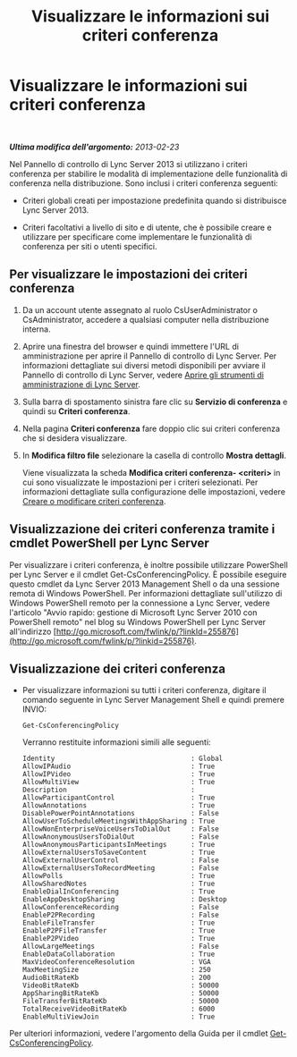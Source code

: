 ﻿---
title: Visualizzare le informazioni sui criteri conferenza
TOCTitle: Visualizzare le informazioni sui criteri conferenza
ms:assetid: e99fdc4d-926a-4e36-ac99-ab5035568847
ms:mtpsurl: https://technet.microsoft.com/it-it/library/JJ721918(v=OCS.15)
ms:contentKeyID: 49887802
ms.date: 08/24/2015
mtps_version: v=OCS.15
ms.translationtype: HT
---

# Visualizzare le informazioni sui criteri conferenza

 

_**Ultima modifica dell'argomento:** 2013-02-23_

Nel Pannello di controllo di Lync Server 2013 si utilizzano i criteri conferenza per stabilire le modalità di implementazione delle funzionalità di conferenza nella distribuzione. Sono inclusi i criteri conferenza seguenti:

  - Criteri globali creati per impostazione predefinita quando si distribuisce Lync Server 2013.

  - Criteri facoltativi a livello di sito e di utente, che è possibile creare e utilizzare per specificare come implementare le funzionalità di conferenza per siti o utenti specifici.

## Per visualizzare le impostazioni dei criteri conferenza

1.  Da un account utente assegnato al ruolo CsUserAdministrator o CsAdministrator, accedere a qualsiasi computer nella distribuzione interna.

2.  Aprire una finestra del browser e quindi immettere l'URL di amministrazione per aprire il Pannello di controllo di Lync Server. Per informazioni dettagliate sui diversi metodi disponibili per avviare il Pannello di controllo di Lync Server, vedere [Aprire gli strumenti di amministrazione di Lync Server](lync-server-2013-open-lync-server-administrative-tools.md).

3.  Sulla barra di spostamento sinistra fare clic su **Servizio di conferenza** e quindi su **Criteri conferenza**.

4.  Nella pagina **Criteri conferenza** fare doppio clic sui criteri conferenza che si desidera visualizzare.

5.  In **Modifica filtro file** selezionare la casella di controllo **Mostra dettagli**.
    
    Viene visualizzata la scheda **Modifica criteri conferenza- \<criteri\>** in cui sono visualizzate le impostazioni per i criteri selezionati. Per informazioni dettagliate sulla configurazione delle impostazioni, vedere [Creare o modificare criteri conferenza](lync-server-2013-create-or-modify-a-conferencing-policy.md).

## Visualizzazione dei criteri conferenza tramite i cmdlet PowerShell per Lync Server

Per visualizzare i criteri conferenza, è inoltre possibile utilizzare PowerShell per Lync Server e il cmdlet Get-CsConferencingPolicy. È possibile eseguire questo cmdlet da Lync Server 2013 Management Shell o da una sessione remota di Windows PowerShell. Per informazioni dettagliate sull'utilizzo di Windows PowerShell remoto per la connessione a Lync Server, vedere l'articolo "Avvio rapido: gestione di Microsoft Lync Server 2010 con PowerShell remoto" nel blog su Windows PowerShell per Lync Server all'indirizzo [http://go.microsoft.com/fwlink/p/?linkId=255876](http://go.microsoft.com/fwlink/p/?linkid=255876).

## Visualizzazione dei criteri conferenza

  - Per visualizzare informazioni su tutti i criteri conferenza, digitare il comando seguente in Lync Server Management Shell e quindi premere INVIO:
    
        Get-CsConferencingPolicy
    
    Verranno restituite informazioni simili alle seguenti:
    
        Identity                                  : Global
        AllowIPAudio                              : True
        AllowIPVideo                              : True
        AllowMultiView                            : True
        Description                               :
        AllowParticipantControl                   : True
        AllowAnnotations                          : True
        DisablePowerPointAnnotations              : False
        AllowUserToScheduleMeetingsWithAppSharing : True
        AllowNonEnterpriseVoiceUsersToDialOut     : False
        AllowAnonymousUsersToDialOut              : False
        AllowAnonymousParticipantsInMeetings      : True
        AllowExternalUsersToSaveContent           : True
        AllowExternalUserControl                  : False
        AllowExternalUsersToRecordMeeting         : False
        AllowPolls                                : True
        AllowSharedNotes                          : True
        EnableDialInConferencing                  : True
        EnableAppDesktopSharing                   : Desktop
        AllowConferenceRecording                  : False
        EnableP2PRecording                        : False
        EnableFileTransfer                        : True
        EnableP2PFileTransfer                     : True
        EnableP2PVideo                            : True
        AllowLargeMeetings                        : False
        EnableDataCollaboration                   : True
        MaxVideoConferenceResolution              : VGA
        MaxMeetingSize                            : 250
        AudioBitRateKb                            : 200
        VideoBitRateKb                            : 50000
        AppSharingBitRateKb                       : 50000
        FileTransferBitRateKb                     : 50000
        TotalReceiveVideoBitRateKb                : 6000
        EnableMultiViewJoin                       : True

Per ulteriori informazioni, vedere l'argomento della Guida per il cmdlet [Get-CsConferencingPolicy](get-csconferencingpolicy.md).

